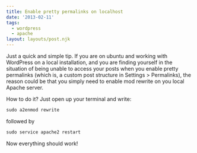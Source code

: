 ```yaml
---
title: Enable pretty permalinks on localhost
date: '2013-02-11'
tags:
  - wordpress
  - apache
layout: layouts/post.njk
---
```

Just a quick and simple tip. If you are on ubuntu and working with WordPress on a local installation, and you are finding yourself in the situation of being unable to access your posts when you enable pretty permalinks (which is, a custom post structure in Settings > Permalinks), the reason could be that you simply need to enable mod rewrite on you local Apache server.

How to do it? Just open up your terminal and write:

```js
sudo a2enmod rewrite
```

followed by

```js
sudo service apache2 restart
```

Now everything should work!
